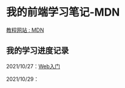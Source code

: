 # 我的前端学习笔记-MDN
[教程网站 : MDN](https://developer.mozilla.org/zh-CN/docs/Learn/Getting_started_with_the_web/HTML_basics)
## 我的学习进度记录
2021/10/27：[Web入门](https://developer.mozilla.org/zh-CN/docs/Learn/Getting_started_with_the_web)

2021/10/29：
